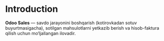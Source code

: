# Introduction

**Odoo Sales** — savdo jarayonini boshqarish (kotirovkadan sotuv buyurtmasigacha), sotilgan mahsulotlarni yetkazib
berish va hisob-faktura qilish uchun mo‘ljallangan ilovadir.
